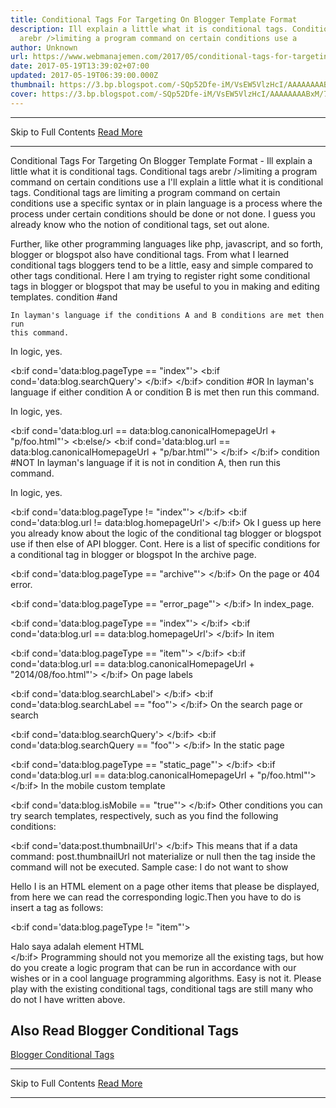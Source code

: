 ```yaml
---
title: Conditional Tags For Targeting On Blogger Template Format
description: Ill explain a little what it is conditional tags. Conditional tags
  arebr />limiting a program command on certain conditions use a
author: Unknown
url: https://www.webmanajemen.com/2017/05/conditional-tags-for-targeting-on.html
date: 2017-05-19T13:39:02+07:00
updated: 2017-05-19T06:39:00.000Z
thumbnail: https://3.bp.blogspot.com/-SQp52Dfe-iM/VsEW5VlzHcI/AAAAAAAABxM/7bEQbN_owsk/s320/gambar-conditional-tag-blogger-min.jpg
cover: https://3.bp.blogspot.com/-SQp52Dfe-iM/VsEW5VlzHcI/AAAAAAAABxM/7bEQbN_owsk/s320/gambar-conditional-tag-blogger-min.jpg
---
```


<hr/> Skip to Full Contents <a href="https://www.webmanajemen.com/2017/05/conditional-tags-for-targeting-on.html" rel="follow" class="button" id="read-more">Read More</a> <hr/> Conditional Tags For Targeting On Blogger Template Format - Ill explain a little what it is conditional tags. Conditional tags arebr />limiting a program command on certain conditions use a I'll explain a little what it is conditional tags. Conditional tags are
limiting a program command on certain conditions use a specific syntax or
in plain language is a process where the process under certain conditions
should be done or not done. I guess you already know who the notion of
conditional tags, set out alone.

Further, like other programming languages ​​like php,
javascript, and so forth, blogger or blogspot also have conditional tags.
From what I learned conditional tags bloggers tend to be a little, easy and
simple compared to other tags conditional.
Here I am trying to register right some conditional tags in blogger or
blogspot that may be useful to you in making and editing templates.
condition #and

    In layman's language if the conditions A and B conditions are met then run
    this command.

In logic, yes.

<b:if cond='data:blog.pageType == "index"'> <b:if cond='data:blog.searchQuery'> <!-- Perintah ini dijalankan di halaman search_page AND index_page --> </b:if> </b:if> 
condition #OR
    In layman's language if either condition A or condition B is met then run
    this command.

In logic, yes.

<b:if cond='data:blog.url == data:blog.canonicalHomepageUrl + "p/foo.html"'> <!-- Perintah ini dijalankan di halaman static_site foo OR static_site bar --> <b:else/> <b:if cond='data:blog.url == data:blog.canonicalHomepageUrl + "p/bar.html"'> <!-- Perintah ini dijalankan di halaman static_site foo OR static_site bar --> </b:if> </b:if> 
condition #NOT
    In layman's language if it is not in condition A, then run this command.

In logic, yes.

<b:if cond='data:blog.pageType != "index"'> <!-- Perintah ini dijalankan pada semua halaman NOT(kecuali) halaman index pages --> </b:if> <b:if cond='data:blog.url != data:blog.homepageUrl'> <!-- Perintah ini dijalankan pada semua halaman NOT(kecuali) homepage --> </b:if> 
Ok I guess up here you already know about the logic of the conditional tag
blogger or blogspot use if then else of API blogger.
Cont. Here is a list of specific conditions for a conditional tag in
blogger or blogspot
In the archive page.

<b:if cond='data:blog.pageType == "archive"'> <!-- Perintah ini dijalankan pada semua halaman archive--> </b:if> 
On the page or 404 error.

<b:if cond='data:blog.pageType == "error_page"'> <!-- Perintah ini dijalankan pada semua halaman error --> </b:if> 
In index_page.

<b:if cond='data:blog.pageType == "index"'> <!-- Perintah ini dijalankan pada semua halaman index --> </b:if> <b:if cond='data:blog.url == data:blog.homepageUrl'> <!-- Perintah ini dijalankan hanya di halaman homepage --> </b:if> 
In item

<b:if cond='data:blog.pageType == "item"'> <!-- Perintah ini dijalankan pada semua halaman item --> </b:if> <b:if cond='data:blog.url == data:blog.canonicalHomepageUrl + "2014/08/foo.html"'> <!-- Perintah ini dijalankan hanya pada halaman item dengan url namablog.com/2014/08/foo.html--> </b:if> 
On page labels

<b:if cond='data:blog.searchLabel'> <!-- Perintah ini dijalankan pada semua halaman label --> </b:if> <b:if cond='data:blog.searchLabel == "foo"'> <!-- Perintah ini dijalankan hanya pada halaman label dengan nama label 'foo' --> </b:if> 
On the search page or search

<b:if cond='data:blog.searchQuery'> <!-- Perintah ini dijalankan pada semua halaman pencarian atau search --> </b:if> <b:if cond='data:blog.searchQuery == "foo"'> <!-- Perintah ini dijalankan hanya pada halaman pencarian dengan kata kunci 'foo' --> </b:if> 
In the static page

<b:if cond='data:blog.pageType == "static_page"'> <!-- Perintah ini dijalankan pada semua halaman static atau statik --> </b:if> <b:if cond='data:blog.url == data:blog.canonicalHomepageUrl + "p/foo.html"'> <!-- Perintah ini dijalankan hanya pada halaman statik dengan nama halaman 'foo' --> </b:if> 
In the mobile custom template

<b:if cond='data:blog.isMobile == "true"'> <!-- Perintah ini dijalankan pada semua custom template mobile --> </b:if> 
Other conditions you can try search templates, respectively, such as you
find the following conditions:

<b:if cond='data:post.thumbnailUrl'> <!-- Perintah ini dijalankan jika ada perintah data:post.thumbnailUrl --> </b:if> 
This means that if
a data command: post.thumbnailUrl
not materialize or null then the tag inside the command will not be
executed.
Sample case: I do not want to show
<div class = "gmr"> Hello I is an HTML element </ div>
on a page other items that please be displayed, from here we can read the
corresponding logic.Then you have to do is insert a tag as follows:

<b:if cond='data:blog.pageType != "item"'> <div class="gmr">Halo saya adalah element HTML</div> </b:if> 
Programming should not you memorize all the existing tags, but how do you
create a logic program that can be run in accordance with our wishes or in
a cool language programming algorithms.
Easy is not it. Please play with the existing conditional tags, conditional
tags are still many who do not I have written above.

## Also Read Blogger Conditional Tags
[Blogger Conditional Tags](/2021/12/18/blogger-conditional-tags.md) <hr/> Skip to Full Contents <a href="https://www.webmanajemen.com/2017/05/conditional-tags-for-targeting-on.html" rel="follow" class="button" id="read-more">Read More</a> <hr/>